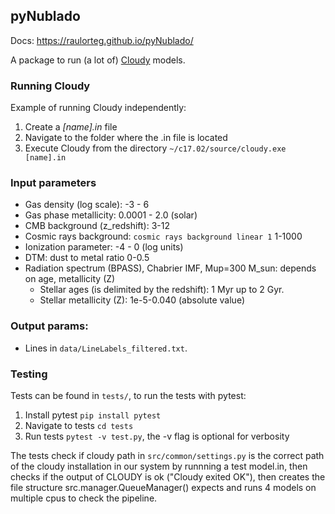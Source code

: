 ## pyNublado

Docs: https://raulorteg.github.io/pyNublado/

A package to run (a lot of) [Cloudy](https://nublado.org) models.

### Running Cloudy

Example of running Cloudy independently:
1. Create a _[name].in_ file
2. Navigate to the folder where the .in file is located
3. Execute Cloudy from the directory ```~/c17.02/source/cloudy.exe [name].in```


### Input parameters
* Gas density (log scale): -3 - 6
* Gas phase metallicity: 0.0001 - 2.0 (solar)
* CMB background (z_redshift): 3-12
* Cosmic rays background: ```cosmic rays background linear 1``` 1-1000
* Ionization parameter: -4 - 0 (log units)
* DTM: dust to metal ratio 0-0.5
* Radiation spectrum (BPASS), Chabrier IMF, Mup=300 M_sun: depends on age, metallicity (Z)
    * Stellar ages (is delimited by the redshift): 1 Myr up to 2 Gyr.
    * Stellar metallicity (Z): 1e-5-0.040 (absolute value)


### Output params:
* Lines in ```data/LineLabels_filtered.txt```.


### Testing
Tests can be found in ```tests/```, to run the tests with pytest:
1. Install pytest ```pip install pytest```
2. Navigate to tests ```cd tests```
3. Run tests ```pytest -v test.py```, the -v flag is optional for verbosity

The tests check if cloudy path in ```src/common/settings.py``` is the correct path of the cloudy installation in our system by runnning a test model.in, then checks if the output of CLOUDY is ok ("Cloudy exited OK"), then creates the file structure src.manager.QueueManager() expects and runs 4 models on multiple cpus to check the pipeline.
